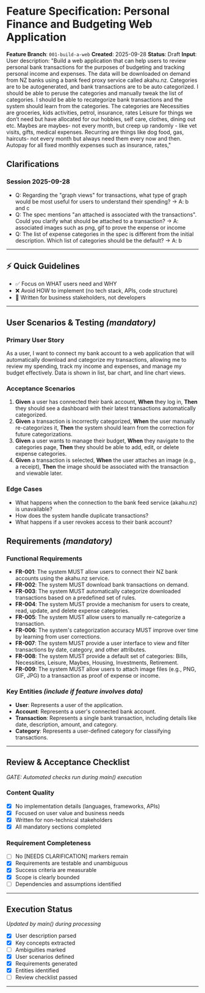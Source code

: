 # Feature Specification: Personal Finance and Budgeting Web Application

**Feature Branch**: `001-build-a-web`
**Created**: 2025-09-28
**Status**: Draft
**Input**: User description: "Build a web application that can help users to review personal bank transactions for the purposes of budgeting and tracking personal income and expenses. The data will be downloaded on demand from NZ banks using a bank feed proxy service called akahu.nz. Categories are to be autogenerated, and bank transactions are to be auto categorized. I should be able to peruse the categories and manually tweak the list of categories. I should be able to recategorize bank transactions and the system should learn from the categories. The categories are Necessities are groceries, kids activities, petrol, insurance, rates Leisure for things we don’t need but have allocated for our hobbies, self care, clothes, dining out etc. Maybes are maybes- not every month, but creep up randomly - like vet visits, gifts, medical expenses. Recurring are things like dog food, gas, haircuts- not every month but always need them every now and then. Autopay for all fixed monthly expenses such as insurance, rates,"

## Clarifications

### Session 2025-09-28
- Q: Regarding the "graph views" for transactions, what type of graph would be most useful for users to understand their spending? → A: b and c
- Q: The spec mentions "an attached is associated with the transactions". Could you clarify what should be attached to a transaction? → A: associated images such as png, gif to prove the expense or income
- Q: The list of expense categories in the spec is different from the initial description. Which list of categories should be the default? → A: b


---

## ⚡ Quick Guidelines
- ✅ Focus on WHAT users need and WHY
- ❌ Avoid HOW to implement (no tech stack, APIs, code structure)
- 👥 Written for business stakeholders, not developers

---

## User Scenarios & Testing *(mandatory)*

### Primary User Story
As a user, I want to connect my bank account to a web application that will automatically download and categorize my transactions, allowing me to review my spending, track my income and expenses, and manage my budget effectively. Data is shown in list, bar chart, and line chart views.

### Acceptance Scenarios
1. **Given** a user has connected their bank account, **When** they log in, **Then** they should see a dashboard with their latest transactions automatically categorized.
2. **Given** a transaction is incorrectly categorized, **When** the user manually re-categorizes it, **Then** the system should learn from the correction for future categorizations.
3. **Given** a user wants to manage their budget, **When** they navigate to the categories page, **Then** they should be able to add, edit, or delete expense categories.
4. **Given** a transaction is selected, **When** the user attaches an image (e.g., a receipt), **Then** the image should be associated with the transaction and viewable later.

### Edge Cases
- What happens when the connection to the bank feed service (akahu.nz) is unavailable?
- How does the system handle duplicate transactions?
- What happens if a user revokes access to their bank account?

## Requirements *(mandatory)*

### Functional Requirements
- **FR-001**: The system MUST allow users to connect their NZ bank accounts using the akahu.nz service.
- **FR-002**: The system MUST download bank transactions on demand.
- **FR-003**: The system MUST automatically categorize downloaded transactions based on a predefined set of rules.
- **FR-004**: The system MUST provide a mechanism for users to create, read, update, and delete expense categories.
- **FR-005**: The system MUST allow users to manually re-categorize a transaction.
- **FR-006**: The system's categorization accuracy MUST improve over time by learning from user corrections.
- **FR-007**: The system MUST provide a user interface to view and filter transactions by date, category, and other attributes.
- **FR-008**: The system MUST provide a default set of categories: Bills, Necessities, Leisure, Maybes, Housing, Investments, Retirement.
- **FR-009**: The system MUST allow users to attach image files (e.g., PNG, GIF, JPG) to a transaction as proof of expense or income.

### Key Entities *(include if feature involves data)*
- **User**: Represents a user of the application.
- **Account**: Represents a user's connected bank account.
- **Transaction**: Represents a single bank transaction, including details like date, description, amount, and category.
- **Category**: Represents a user-defined category for classifying transactions.

---

## Review & Acceptance Checklist
*GATE: Automated checks run during main() execution*

### Content Quality
- [X] No implementation details (languages, frameworks, APIs)
- [X] Focused on user value and business needs
- [X] Written for non-technical stakeholders
- [X] All mandatory sections completed

### Requirement Completeness
- [ ] No [NEEDS CLARIFICATION] markers remain
- [X] Requirements are testable and unambiguous
- [X] Success criteria are measurable
- [X] Scope is clearly bounded
- [ ] Dependencies and assumptions identified

---

## Execution Status
*Updated by main() during processing*

- [X] User description parsed
- [X] Key concepts extracted
- [ ] Ambiguities marked
- [X] User scenarios defined
- [X] Requirements generated
- [X] Entities identified
- [ ] Review checklist passed

---